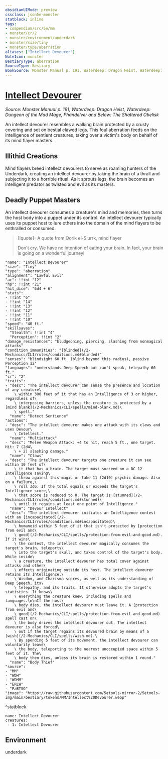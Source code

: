 ```yaml
---
obsidianUIMode: preview
cssclass: json5e-monster
statblock: inline
tags:
- compendium/src/5e/mm
- monster/cr/2
- monster/environment/underdark
- monster/size/tiny
- monster/type/aberration
aliases: ["Intellect Devourer"]
NoteIcon: monster
BestiaryType: aberration
SourceType: Bestiary
BookSource: Monster Manual p. 191, Waterdeep: Dragon Heist, Waterdeep: Dungeon of the Mad Mage, Phandelver and Below: The Shattered Obelisk
---
```

# [Intellect Devourer](2-Mechanics/CLI/bestiary/aberration/intellect-devourer.md)
*Source: Monster Manual p. 191, Waterdeep: Dragon Heist, Waterdeep: Dungeon of the Mad Mage, Phandelver and Below: The Shattered Obelisk*  

An intellect devourer resembles a walking brain protected by a crusty covering and set on bestial clawed legs. This foul aberration feeds on the intelligence of sentient creatures, taking over a victim's body on behalf of its mind flayer masters.

## Illithid Creations

Mind flayers breed intellect devourers to serve as roaming hunters of the Underdark, creating an intellect devourer by taking the brain of a thrall and subjecting it to a horrible ritual. As it sprouts legs, the brain becomes an intelligent predator as twisted and evil as its masters.

## Deadly Puppet Masters

An intellect devourer consumes a creature's mind and memories, then turns the host body into a puppet under its control. An intellect devourer typically uses its puppet host to lure others into the domain of the mind flayers to be enthralled or consumed.

> [!quote]- A quote from Qorik el-Slurrk, mind flayer  
> 
> Don't cry. We have no intention of eating your brain. In fact, your brain is going on a wonderful journey!


```statblock
"name": "Intellect Devourer"
"size": "Tiny"
"type": "aberration"
"alignment": "Lawful Evil"
"ac": !!int "12"
"hp": !!int "21"
"hit_dice": "6d4 + 6"
"stats":
- !!int "6"
- !!int "14"
- !!int "13"
- !!int "12"
- !!int "11"
- !!int "10"
"speed": "40 ft."
"skillsaves":
  "Stealth": !!int "4"
  "Perception": !!int "2"
"damage_resistances": "bludgeoning, piercing, slashing from nonmagical attacks"
"condition_immunities": "[blinded](/2-Mechanics/CLI/rules/conditions.md#blinded)"
"senses": "blindsight 60 ft. (blind beyond this radius), passive Perception 12"
"languages": "understands Deep Speech but can't speak, telepathy 60 ft."
"cr": "2"
"traits":
- "desc": "The intellect devourer can sense the presence and location of any creature\
    \ within 300 feet of it that has an Intelligence of 3 or higher, regardless of\
    \ interposing barriers, unless the creature is protected by a [mind blank](/2-Mechanics/CLI/spells/mind-blank.md)\
    \ spell."
  "name": "Detect Sentience"
"actions":
- "desc": "The intellect devourer makes one attack with its claws and uses Devour\
    \ Intellect."
  "name": "Multiattack"
- "desc": "Melee Weapon Attack: +4 to hit, reach 5 ft., one target. Hit: 7 (2d4\
    \ + 2) slashing damage."
  "name": "Claws"
- "desc": "The intellect devourer targets one creature it can see within 10 feet of\
    \ it that has a brain. The target must succeed on a DC 12 Intelligence saving\
    \ throw against this magic or take 11 (2d10) psychic damage. Also on a failure,\
    \ roll 3d6: If the total equals or exceeds the target's Intelligence score,\
    \ that score is reduced to 0. The target is [stunned](/2-Mechanics/CLI/rules/conditions.md#stunned)\
    \ until it regains at least one point of Intelligence."
  "name": "Devour Intellect"
- "desc": "The intellect devourer initiates an Intelligence contest with an [incapacitated](/2-Mechanics/CLI/rules/conditions.md#incapacitated)\
    \ humanoid within 5 feet of it that isn't protected by [protection from evil and\
    \ good](/2-Mechanics/CLI/spells/protection-from-evil-and-good.md). If it wins\
    \ the contest, the intellect devourer magically consumes the target's brain, teleports\
    \ into the target's skull, and takes control of the target's body. While inside\
    \ a creature, the intellect devourer has total cover against attacks and other\
    \ effects originating outside its host. The intellect devourer retains its Intelligence,\
    \ Wisdom, and Charisma scores, as well as its understanding of Deep Speech, its\
    \ telepathy, and its traits. It otherwise adopts the target's statistics. It knows\
    \ everything the creature knew, including spells and languages.\n\nIf the host\
    \ body dies, the intellect devourer must leave it. A [protection from evil and\
    \ good](/2-Mechanics/CLI/spells/protection-from-evil-and-good.md) spell cast on\
    \ the body drives the intellect devourer out. The intellect devourer is also forced\
    \ out if the target regains its devoured brain by means of a [wish](/2-Mechanics/CLI/spells/wish.md).\
    \ By spending 5 feet of its movement, the intellect devourer can voluntarily leave\
    \ the body, teleporting to the nearest unoccupied space within 5 feet of it. The\
    \ body then dies, unless its brain is restored within 1 round."
  "name": "Body Thief"
"source":
- "MM"
- "WDH"
- "WDMM"
- "ERLW"
- "PaBTSO"
"image": "https://raw.githubusercontent.com/5etools-mirror-2/5etools-img/main/bestiary/tokens/MM/Intellect%20Devourer.webp"
```
^statblock

```encounter-table
name: Intellect Devourer
creatures:
 - 1: Intellect Devourer
```

## Environment

underdark